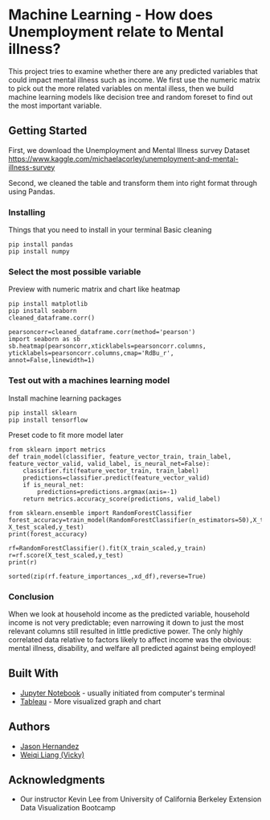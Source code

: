 # Machine Learning - How does Unemployment relate to Mental illness?

This project tries to examine whether there are any predicted variables that could impact mental illness such as income. We first use the numeric matrix to pick out the more related variables on mental illess, then we build machine learning models like decision tree and random foreset to find out the most important variable. 

## Getting Started

First, we download the Unemployment and Mental Illness survey Dataset https://www.kaggle.com/michaelacorley/unemployment-and-mental-illness-survey

Second, we cleaned the table and transform them into right format through using Pandas.

### Installing 
Things that you need to install in your terminal 
Basic cleaning
```
pip install pandas
pip install numpy
```

### Select the most possible variable
Preview with numeric matrix and chart like heatmap
```
pip install matplotlib
pip install seaborn
cleaned_dataframe.corr()
```
```
pearsoncorr=cleaned_dataframe.corr(method='pearson')
import seaborn as sb
sb.heatmap(pearsoncorr,xticklabels=pearsoncorr.columns, yticklabels=pearsoncorr.columns,cmap='RdBu_r', annot=False,linewidth=1)
```
### Test out with a machines learning model 
Install machine learning packages
```
pip install sklearn
pip install tensorflow
```
Preset code to fit more model later
```
from sklearn import metrics
def train_model(classifier, feature_vector_train, train_label, feature_vector_valid, valid_label, is_neural_net=False):
    classifier.fit(feature_vector_train, train_label)
    predictions=classifier.predict(feature_vector_valid)
    if is_neural_net:
        predictions=predictions.argmax(axis=-1)
    return metrics.accuracy_score(predictions, valid_label)

```
```
from sklearn.ensemble import RandomForestClassifier
forest_accuracy=train_model(RandomForestClassifier(n_estimators=50),X_train_scaled,y_train, X_test_scaled,y_test)
print(forest_accuracy)

```
```
rf=RandomForestClassifier().fit(X_train_scaled,y_train)
r=rf.score(X_test_scaled,y_test)
print(r)
```
```
sorted(zip(rf.feature_importances_,xd_df),reverse=True)
```

### Conclusion

When we look at household income as the predicted variable, household income is not very predictable; even narrowing it down to just the most relevant columns still resulted in little predictive power. The only highly correlated data relative to factors likely to affect income was the obvious: mental illness, disability, and welfare all predicted against being employed!

## Built With

* [Jupyter Notebook](https://jupyter.org/) - usually initiated from computer's terminal
* [Tableau](https://public.tableau.com/en-us/s/) - More visualized graph and chart 


## Authors
* [Jason Hernandez](https://github.com/jason-hernandez-73)
* [Weiqi Liang (Vicky)](https://github.com/liangweiqi2)

## Acknowledgments

* Our instructor Kevin Lee from University of California Berkeley Extension Data Visualization Bootcamp

